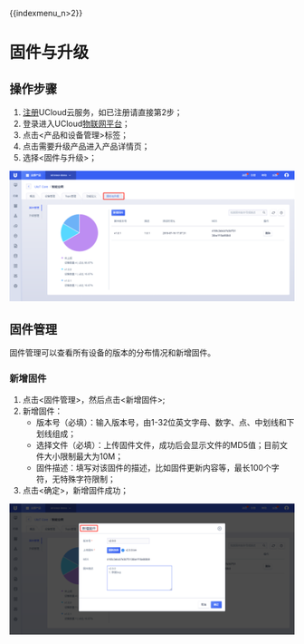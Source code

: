 {{indexmenu_n>2}}

# 固件与升级

## 操作步骤
1. [注册](https://passport.ucloud.cn/#register)UCloud云服务，如已注册请直接第2步；
2. 登录进入UCloud[物联网平台](https://console.ucloud.cn/iot)；
3. 点击<产品和设备管理>标签；
4. 点击需要升级产品进入产品详情页；
5. 选择<固件与升级>；

![固件与升级](../../images/固件与升级-3502160.png)



## 固件管理

固件管理可以查看所有设备的版本的分布情况和新增固件。

### 新增固件
1. 点击<固件管理>，然后点击<新增固件>;
2. 新增固件：
   - 版本号（必填）：输入版本号，由1-32位英文字母、数字、点、中划线和下划线组成；
   - 选择文件（必填）：上传固件文件，成功后会显示文件的MD5值；目前文件大小限制最大为10M；
   - 固件描述：填写对该固件的描述，比如固件更新内容等，最长100个字符，无特殊字符限制；
3. 点击<确定>，新增固件成功；

![新增固件](../../images/新增固件.png)